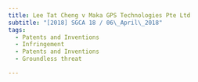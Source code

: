 ```yaml
---
title: Lee Tat Cheng v Maka GPS Technologies Pte Ltd 
subtitle: "[2018] SGCA 18 / 06\_April\_2018"
tags:
  - Patents and Inventions
  - Infringement
  - Patents and Inventions
  - Groundless threat

---
```


